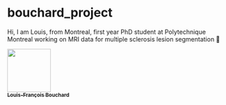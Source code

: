 # bouchard_project

Hi, I am Louis, from Montreal, first year PhD student at Polytechnique Montreal working on MRI data for multiple sclerosis lesion segmentation 🙂


<a href="https://github.com/louisfb01">
   <img src="https://avatars.githubusercontent.com/u/70274208?v=4?s=100" width="100px;" alt=""/>
   <br /><sub><b>Louis-François Bouchard</b></sub>
</a>
